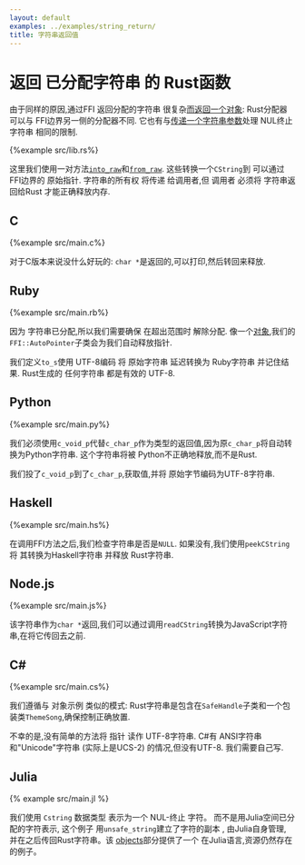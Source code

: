 ```yaml
---
layout: default
examples: ../examples/string_return/
title: 字符串返回值
---
```

# 返回 已分配字符串 的 Rust函数

由于同样的原因,通过FFI 返回分配的字符串 很复杂[而返回一个对象][objects]: Rust分配器 可以与 FFI边界另一侧的分配器不同. 它也有与[传递一个字符串参数][string-arguments]处理 NUL终止字符串 相同的限制. 

{%example src/lib.rs%}

这里我们使用一对方法[`into_raw`][into_raw]和[`from_raw`][from_raw]. 这些转换一个`CString`到 可以通过FFI边界的 原始指针. 字符串的所有权 将传递 给调用者,但 调用者 必须将 字符串返回给Rust 才能正确释放内存. 

[objects]: ../objects

[string-arguments]: ../string_arguments

[into_raw]: https://doc.rust-lang.org/std/ffi/struct.CString.html#method.into_raw

[from_raw]: https://doc.rust-lang.org/std/ffi/struct.CString.html#method.from_raw

## C

{%example src/main.c%}

对于C版本来说没什么好玩的: `char *`是返回的,可以打印,然后转回来释放. 

## Ruby

{%example src/main.rb%}

因为 字符串已分配,所以我们需要确保 在超出范围时 解除分配. 像一个[对象][objects],我们的`FFI::AutoPointer`子类会为我们自动释放指针. 

我们定义`to_s`使用 UTF-8编码 将 原始字符串 延迟转换为 Ruby字符串 并记住结果. Rust生成的 任何字符串 都是有效的 UTF-8. 

## Python

{%example src/main.py%}

我们必须使用`c_void_p`代替`c_char_p`作为类型的返回值,因为原`c_char_p`将自动转换为Python字符串. 这个字符串将被 Python不正确地释放,而不是Rust. 

我们投了`c_void_p`到了`c_char_p`,获取值,并将 原始字节编码为UTF-8字符串. 

## Haskell

{%example src/main.hs%}

在调用FFI方法之后,我们检查字符串是否是`NULL`. 如果没有,我们使用`peekCString` 将 其转换为Haskell字符串 并释放 Rust字符串. 

## Node.js

{%example src/main.js%}

该字符串作为`char *`返回,我们可以通过调用`readCString`转换为JavaScript字符串,在将它传回去之前. 

## C\#

{%example src/main.cs%}

我们遵循与 对象示例 类似的模式: Rust字符串是包含在`SafeHandle`子类和一个包装类`ThemeSong`,确保控制正确放置. 

不幸的是,没有简单的方法将 指针 读作 UTF-8字符串. C#有 ANSI字符串和"Unicode"字符串 (实际上是UCS-2) 的情况,但没有UTF-8. 我们需要自己写. 

## Julia

{% example src/main.jl %}

我们使用 `Cstring` 数据类型 表示为一个 NUL-终止 字符。
而不是用Julia空间已分配的字符表示, 这个例子
用`unsafe_string`建立了字符的副本 , 由Julia自身管理, 并在之后传回Rust字符串。该
[objects][julia-objects]部分提供了一个
在Julia语言,资源仍然存在的例子。

[julia-objects]: ../objects#julia
